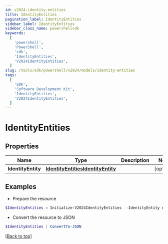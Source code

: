 ```yaml
---
id: v2024-identity-entities
title: IdentityEntities
pagination_label: IdentityEntities
sidebar_label: IdentityEntities
sidebar_class_name: powershellsdk
keywords:
  [
    'powershell',
    'PowerShell',
    'sdk',
    'IdentityEntities',
    'V2024IdentityEntities',
  ]
slug: /tools/sdk/powershell/v2024/models/identity-entities
tags:
  [
    'SDK',
    'Software Development Kit',
    'IdentityEntities',
    'V2024IdentityEntities',
  ]
---
```


# IdentityEntities

## Properties

| Name | Type | Description | Notes |
| --- | --- | --- | --- |
| **IdentityEntity** | [**IdentityEntitiesIdentityEntity**](identity-entities-identity-entity) |  | [optional] |

## Examples

- Prepare the resource

```powershell
$IdentityEntities = Initialize-V2024IdentityEntities  -IdentityEntity null
```

- Convert the resource to JSON

```powershell
$IdentityEntities | ConvertTo-JSON
```

[[Back to top]](#)
